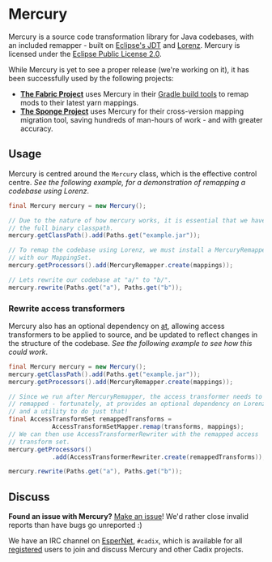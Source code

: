 Mercury
=======

Mercury is a source code transformation library for Java codebases, with an
included remapper - built on [Eclipse's JDT] and [Lorenz]. Mercury is licensed
under the [Eclipse Public License 2.0](LICENSE).

While Mercury is yet to see a proper release (we're working on it), it has
been successfully used by the following projects:

- **[The Fabric Project]** uses Mercury in their
  [Gradle build tools](https://fabricmc.net/wiki/tutorial:migratemappings) to
  remap mods to their latest yarn mappings.
- **[The Sponge Project]** uses Mercury for their cross-version mapping
  migration tool, saving hundreds of man-hours of work - and with greater
  accuracy.

## Usage

Mercury is centred around the `Mercury` class, which is the effective control
centre. *See the following example, for a demonstration of remapping a codebase
using Lorenz*.

```java
final Mercury mercury = new Mercury();

// Due to the nature of how mercury works, it is essential that we have
// the full binary classpath.
mercury.getClassPath().add(Paths.get("example.jar"));

// To remap the codebase using Lorenz, we must install a MercuryRemapper,
// with our MappingSet.
mercury.getProcessors().add(MercuryRemapper.create(mappings));

// Lets rewrite our codebase at "a/" to "b/".
mercury.rewrite(Paths.get("a"), Paths.get("b"));
```

### Rewrite access transformers

Mercury also has an optional dependency on [at], allowing access transformers
to be applied to source, and be updated to reflect changes in the structure of
the codebase. *See the following example to see how this could work*.

```java
final Mercury mercury = new Mercury();
mercury.getClassPath().add(Paths.get("example.jar"));
mercury.getProcessors().add(MercuryRemapper.create(mappings));

// Since we run after MercuryRemapper, the access transformer needs to be
// remapped - fortunately, at provides an optional dependency on Lorenz,
// and a utility to do just that!
final AccessTransformSet remappedTransforms =
            AccessTransformSetMapper.remap(transforms, mappings);
// We can then use AccessTransformerRewriter with the remapped access
// transform set.
mercury.getProcessors()
            .add(AccessTransformerRewriter.create(remappedTransforms));

mercury.rewrite(Paths.get("a"), Paths.get("b"));
```

## Discuss

**Found an issue with Mercury?** [Make an issue]! We'd rather close invalid
reports than have bugs go unreported :)

We have an IRC channel on [EsperNet], `#cadix`, which is available for all
[registered](https://esper.net/getting_started.php#registration) users to join
and discuss Mercury and other Cadix projects.

[Eclipse's JDT]: https://www.eclipse.org/jdt/
[Lorenz]: https://github.com/CadixDev/Lorenz
[The Fabric Project]: https://fabricmc.net/
[The Sponge Project]: https://www.spongepowered.org/
[at]: https://github.com/CadixDev/at
[Make an issue]: https://github.com/CadixDev/Mercury/issues/new
[EsperNet]: https://esper.net/
